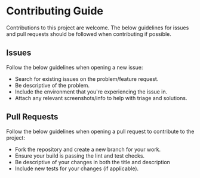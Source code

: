 # Contributing Guide
Contributions to this project are welcome. The below guidelines for issues and pull requests should be followed when contributing if possible.

## Issues
Follow the below guidelines when opening a new issue:
- Search for existing issues on the problem/feature request.
- Be descriptive of the problem.
- Include the environment that you're experiencing the issue in.
- Attach any relevant screenshots/info to help with triage and solutions.

## Pull Requests
Follow the below guidelines when opening a pull request to contribute to the project:
- Fork the repository and create a new branch for your work.
- Ensure your build is passing the lint and test checks.
- Be descriptive of your changes in both the title and description
- Include new tests for your changes (if applicable).